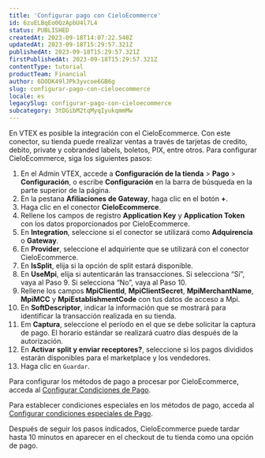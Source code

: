 ```yaml
---
title: 'Configurar pago con CieloEcommerce'
id: 6zuELBqEo0QzApbU4l7L4
status: PUBLISHED
createdAt: 2023-09-18T14:07:22.540Z
updatedAt: 2023-09-18T15:29:57.321Z
publishedAt: 2023-09-18T15:29:57.321Z
firstPublishedAt: 2023-09-18T15:29:57.321Z
contentType: tutorial
productTeam: Financial
author: 6DODK49lJPk3yvcoe6GB6g
slug: configurar-pago-con-cieloecommerce
locale: es
legacySlug: configurar-pago-con-cieloecommerce
subcategory: 3tDGibM2tqMyqIyukqmmMw
---
```


En VTEX es posible la integración con el CieloEcommerce. Con este conector, su tienda puede rrealizar ventas a través de tarjetas de credito, debito, private y cobranded labels, boletos, PIX, entre otros. Para configurar CieloEcommerce, siga los siguientes pasos:

1. En el Admin VTEX, accede a __Configuración de la tienda__ > __Pago__ > __Configuración__, o escribe __Configuración__ en la barra de búsqueda en la parte superior de la página.
2. En la pestana __Afiliaciones de Gateway__, haga clic en el botón __+__.
3. Haga clic en el conector __CieloEcommerce__.
4. Rellene los campos de registro __Application Key__ y __Application Token__ con los datos proporcionados por CieloEcommerce.
5. En __Integration__, seleccione si el conector se utilizará como __Adquirencia__ o __Gateway__.
6. En __Provider__, seleccione el adquiriente que se utilizará con el conector CieloEcommerce.
7. En __IsSplit__, elija si la opción de split estará disponible.
8. En __UseMpi__, elija si autenticarán las transacciones. Si selecciona “Sí”, vaya al Paso 9. Si selecciona “No”, vaya al Paso 10.
9. Rellene los campos __MpiClientId__, __MpiClientSecret__, __MpiMerchantName__, __MpiMCC__ y __MpiEstablishmentCode__ con tus datos de acceso a Mpi.
10. En __SoftDescriptor__, indicar la información que se mostrará para identificar la transacción realizada en su tienda.
11. Em __Captura__, seleccione el período en el que se debe solicitar la captura de pago. El horario estándar se realizará cuatro días después de la autorización.
12. En __Activar split y enviar receptores?__, seleccione si los pagos divididos estarán disponibles para el marketplace y los vendedores.
13. Haga clic en `Guardar`.

Para configurar los métodos de pago a procesar por CieloEcommerce, acceda al [Configurar Condiciones de Pago](https://help.vtex.com/es/tutorial/condiciones-de-pago--tutorials_455#).

Para establecer condiciones especiales en los métodos de pago, acceda al [Configurar condiciones especiales de Pago](https://help.vtex.com/es/tutorial/condiciones-especiales--tutorials_456#).

Después de seguir los pasos indicados, CieloEcommerce puede tardar hasta 10 minutos en aparecer en el checkout de tu tienda como una opción de pago.
